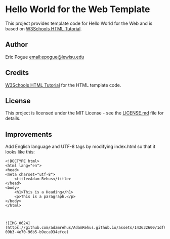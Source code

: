 # Hello World for the Web Template
This project provides template code for Hello World for the Web and is based on 
[W3Schools HTML Tutorial](https://www.w3schools.com/html/). 

## Author
Eric Pogue [email:epogue@lewisu.edu](mailto:epogue@lewisu.edu)

## Credits
[W3Schools HTML Tutorial](https://www.w3schools.com/html/) for the HTML template code.

## License
This project is licensed under the MIT License - see the [LICENSE.md](LICENSE) file for details.

## Improvements
Add English language and UTF-8 tags by modifying index.html so that it looks like this:
```
<!DOCTYPE html>
<html lang="en">
<head>
<meta charset="utf-8">
	<title>Adam Rehus</title>
</head>
<body>
	<h1>This is a Heading</h1>
	<p>This is a paragraph.</p>
</body>
</html>



![IMG_0624](https://github.com/adamrehus/AdamRehus.github.io/assets/143632600/1df979ae-09b3-4e70-96b5-b9eca934efce)
